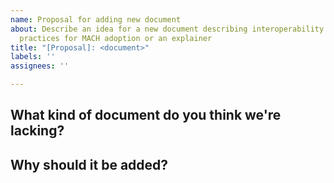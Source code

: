 ```yaml
---
name: Proposal for adding new document
about: Describe an idea for a new document describing interoperability satnards, best
  practices for MACH adoption or an explainer
title: "[Proposal]: <document>"
labels: ''
assignees: ''

---
```


## What kind of document do you think we're lacking?

<!-- Describe in a few sentences what kind fo content we're missing -->

## Why should it be added?

<!-- What is the value coming out of this document, who would use that, and for what purpose?

[ ] I am willing to help in crating this document

